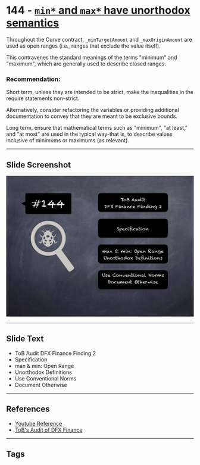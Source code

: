 
# 144 - [`min*` and `max*` have unorthodox semantics](`min*`%20and%20`max*`%20have%20unorthodox%20semantics.md)

Throughout the Curve contract, `_minTargetAmount` and `_maxOriginAmount` are used as open ranges (i.e., ranges that exclude the value itself). 

This contravenes the standard meanings of the terms "minimum" and "maximum", which are generally used to describe closed ranges.

### Recommendation:
Short term, unless they are intended to be strict, make the inequalities in the require statements non-strict. 

Alternatively, consider refactoring the variables or providing additional documentation to convey that they are meant to be exclusive bounds. 

Long term, ensure that mathematical terms such as "minimum", "at least," and "at most" are used in the typical way-that is, to describe values inclusive of minimums or maximums (as relevant).
___
## Slide Screenshot
![144.png](../../images/8.%20Audit%20Findings%20201/144.png)
___
## Slide Text
- ToB Audit DFX Finance Finding 2
- Specification
- max & min: Open Range
- Unorthodox Definitions
- Use Conventional Norms
- Document Otherwise
___
## References
- [Youtube Reference](https://youtu.be/zAzNDwu23UI?t=170)
- [ToB's Audit of DFX Finance](https://github.com/dfx-finance/protocol/blob/main/audits/2021-05-03-Trail_of_Bits.pdf)
___
## Tags
